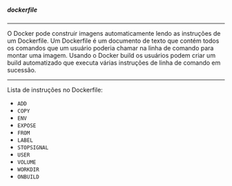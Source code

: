 
##### dockerfile
***
O Docker pode construir imagens automaticamente lendo as instruções de um Dockerfile. 
Um Dockerfile é um documento de texto que contém todos os comandos que um usuário poderia chamar na linha de comando para montar uma imagem. 
Usando o Docker build os usuários podem criar um build automatizado que executa várias instruções de linha de comando em sucessão.

***
Lista de instruções no Dockerfile:

-   `ADD`
-   `COPY`
-   `ENV`
-   `EXPOSE`
-   `FROM`
-   `LABEL`
-   `STOPSIGNAL`
-   `USER`
-   `VOLUME`
-   `WORKDIR`
-   `ONBUILD`

